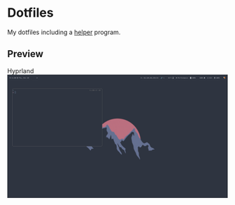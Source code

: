 # Dotfiles

My dotfiles including a [helper](steward.sh) program.

## Preview

Hyprland
![hypr preview](./preview.png)
